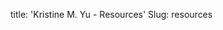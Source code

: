 title: 'Kristine M. Yu - Resources'
Slug: resources

<!-- Time-stamp: <2014-01-10 20:46:27 amoebe> -->


